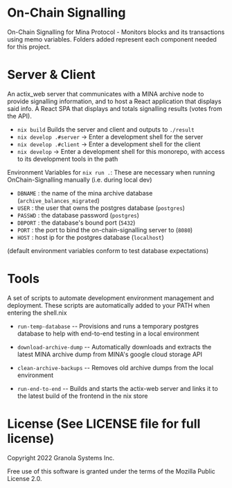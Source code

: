 # On-Chain Signalling

On-Chain Signalling for Mina Protocol - Monitors blocks and its
transactions using memo variables. Folders added represent each
component needed for this project.

# Server & Client

An actix_web server that communicates with a MINA archive node to
provide signalling information, and to host a React application that
displays said info.  A React SPA that displays and totals signalling
results (votes from the API).

- `nix build` Builds the server and client and outputs to `./result`
- `nix develop .#server` -> Enter a development shell for the server
- `nix develop .#client` -> Enter a development shell for the client
- `nix develop` -> Enter a development shell for this monorepo, with
  access to its development tools in the path

Environment Variables for `nix run .`: These are necessary when
running OnChain-Signalling manually (i.e. during local dev)

- `DBNAME` : the name of the mina archive database
  (`archive_balances_migrated`)
- `USER` : the user that owns the postgres database (`postgres`)
- `PASSWD` : the database password (`postgres`)
- `DBPORT` : the database's bound port (`5432`)
- `PORT`
: the port to bind the on-chain-signalling server to (`8080`)
- `HOST` : host ip for the postgres database (`localhost`)

(default environment variables conform to test database expectations)

# Tools

A set of scripts to automate development environment management and
deployment. These scripts are automatically added to your PATH when
entering the shell.nix

- `run-temp-database` -- Provisions and runs a temporary postgres
  database to help with end-to-end testing in a local environment

- `download-archive-dump` -- Automatically downloads and extracts the
  latest MINA archive dump from MINA's google cloud storage API

- `clean-archive-backups` -- Removes old archive dumps from the local
  environment

- `run-end-to-end` -- Builds and starts the actix-web server and links
  it to the latest build of the frontend in the nix store

# License (See LICENSE file for full license)

Copyright 2022 Granola Systems Inc.

Free use of this software is granted under the terms of the Mozilla
Public License 2.0.
